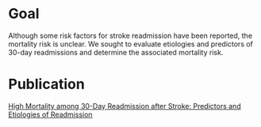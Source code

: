 # Goal
Although some risk factors for stroke readmission have been reported, the mortality risk is unclear. We sought to evaluate etiologies and predictors of 30-day readmissions and determine the associated mortality risk.
# Publication
[High Mortality among 30-Day Readmission after Stroke: Predictors and Etiologies of Readmission](https://www.frontiersin.org/articles/10.3389/fneur.2017.00632/full)
